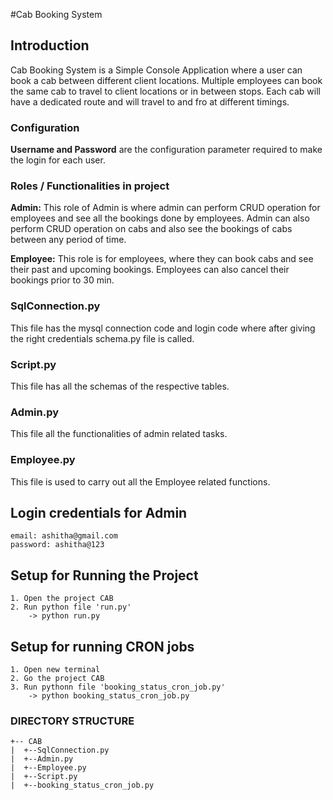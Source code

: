 #Cab Booking System 

Introduction
----
Cab Booking System is a Simple Console Application where a user can book a cab between different client locations. Multiple employees can book the same cab to travel to client locations or in between stops. Each cab will have a dedicated route and will travel to and fro at different timings. 

### Configuration 
**Username and Password** are the configuration parameter required to make the login for each user.

### Roles / Functionalities in project 

**Admin:** This role of Admin is where admin can perform CRUD operation for employees and see all the bookings done by 
employees. Admin can also perform CRUD operation on cabs and also see the bookings of cabs between any period of time.

**Employee:** This role is for employees, where they can book cabs and see their past and upcoming bookings. Employees 
can also cancel their bookings prior to 30 min.

### SqlConnection.py
This file has the mysql connection code and login code where after giving the right credentials schema.py file is called.
### Script.py
This file has all the schemas of the respective tables.
### Admin.py
This file all the functionalities of admin related tasks.
### Employee.py
This file is used to carry out all the Employee related functions.


Login credentials for Admin
---
```   
email: ashitha@gmail.com
password: ashitha@123
```

Setup for Running the Project
---
```   
1. Open the project CAB
2. Run python file 'run.py'
    -> python run.py

```

Setup for running CRON jobs
---
```
1. Open new terminal
2. Go the project CAB
3. Run pythonn file 'booking_status_cron_job.py'
    -> python booking_status_cron_job.py
```

### DIRECTORY STRUCTURE
```
+-- CAB
|  +--SqlConnection.py
|  +--Admin.py
|  +--Employee.py
|  +--Script.py
|  +--booking_status_cron_job.py
```

